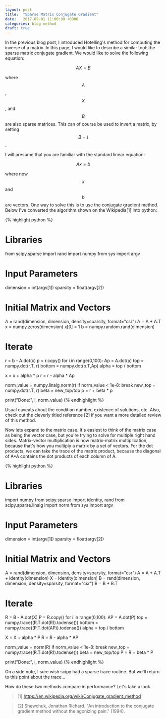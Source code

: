 ```yaml
---
layout: post
title:  "Sparse Matrix Conjugate Gradient"
date:   2017-09-01 11:00:00 +0900
categories: blog method
draft: true
---
```


In the previous blog post, I introduced Hotelling's method for computing
the inverse of a matrix. In this page, I would like to describe a similar
tool: the sparse matrix conjugate gradient. We would like to solve the
following equation:

$$\begin{equation}
AX = B
\end{equation}$$

where $$A$$, $$X$$, and $$B$$ are also sparse matrices. This can of course be
used to invert a matrix, by setting $$B=I$$.

I will presume that you are familiar with the standard linear equation:

$$\begin{equation}
Ax = b
\end{equation}$$

where now $$x$$ and $$b$$ are vectors. One way to solve this is to use
the conjugate gradient method. Below I've converted the algorithm shown
on the Wikipedia[1] into python:

{% highlight python %}
# Libraries
from scipy.sparse import rand
import numpy
from sys import argv

# Input Parameters
dimension = int(argv[1])
sparsity = float(argv[2])

# Initial Matrix and Vectors
A = rand(dimension, dimension, density=sparsity, format="csr")
A = A + A.T
x = numpy.zeros(dimension)
x[0] = 1
b = numpy.random.rand(dimension)

# Iterate
r = b - A.dot(x)
p = r.copy()
for i in range(0,100):
  Ap = A.dot(p)
  top = numpy.dot(r.T, r)
  bottom = numpy.dot(p.T,Ap)
  alpha = top / bottom

  x = x + alpha * p
  r = r - alpha * Ap

  norm_value = numpy.linalg.norm(r)
  if norm_value < 1e-8:
    break
  new_top = numpy.dot(r.T, r)
  beta = new_top/top
  p = r + beta * p

print("Done:", i, norm_value)
{% endhighlight %}

Usual caveats about the condition number, existence of solutions, etc. Also,
check out the cleverly titled reference [2] if you want a more detailed
review of this method.

Now lets expand to the matrix case. It's easiest to think of the matrix
case as being the vector case, but you're trying to solve for multiple
right hand sides. Matrix-vector multiplication is now
matrix-matrix multiplication, because that's how you multiply a matrix by
a set of vectors. For the dot products, we can take the trace of the matrix
product, because the diagonal of A*A contains the dot products of each column
of A.

{% highlight python %}
# Libraries
import numpy
from scipy.sparse import identity, rand
from scipy.sparse.linalg import norm
from sys import argv

# Input Parameters
dimension = int(argv[1])
sparsity = float(argv[2])

# Initial Matrix and Vectors
A = rand(dimension, dimension, density=sparsity, format="csr")
A = A + A.T + identity(dimension)
X = identity(dimension)
B = rand(dimension, dimension, density=sparsity, format="csr")
B = B + B.T

# Iterate
R = B - A.dot(X)
P = R.copy()
for i in range(0,100):
  AP = A.dot(P)
  top = numpy.trace((R.T.dot(R)).todense())
  bottom = numpy.trace((P.T.dot(AP)).todense())
  alpha = top / bottom

  X = X + alpha * P
  R = R - alpha * AP

  norm_value = norm(R)
  if norm_value < 1e-8:
    break
  new_top = numpy.trace((R.T.dot(R)).todense())
  beta = new_top/top
  P = R + beta * P

print("Done:", i, norm_value)
{% endhighlight %}

On a side note, I sure wish scipy had a sparse trace routine. But we'll return
to this point about the trace...

How do these two methods compare in performance? Let's take a look.
> [1] https://en.wikipedia.org/wiki/Conjugate_gradient_method

> [2] Shewchuk, Jonathan Richard. "An introduction to the conjugate gradient
> method without the agonizing pain." (1994).
